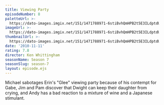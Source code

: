 ```yaml
---
title: Viewing Party
episodeNumber: 8
paletteUrl: >-
  https://dato-images.imgix.net/151/1471788971-6stiBvhQmHPB2t5E3ILdptdUqL8.jpg?auto=enhance&ch=DPR%2CWidth&palette=json
imageUrl: >-
  https://dato-images.imgix.net/151/1471788971-6stiBvhQmHPB2t5E3ILdptdUqL8.jpg?auto=compress%2Cformat&ch=DPR%2CWidth&w=500
thumbnailUrl: >-
  https://dato-images.imgix.net/151/1471788971-6stiBvhQmHPB2t5E3ILdptdUqL8.jpg?auto=enhance&ch=DPR%2CWidth&fit=crop&fm=jpg&h=280&w=500
date: '2010-11-11'
rating: 7.8
director: Ken Whittingham
seasonName: Season 7
seasonSlug: season-7
layout: episode.ejs
---
```


Michael sabotages Erin's "Glee" viewing party because of his contempt for Gabe, Jim and Pam discover that Dwight can keep their daughter from crying, and Andy has a bad reaction to a mixture of wine and a Japanese stimulant.